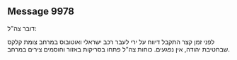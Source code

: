 ## Message 9978

דובר צה"ל:

לפני זמן קצר התקבל דיווח על ירי לעבר רכב ישראלי ואוטובוס במרחב צומת קלקס שבחטיבת יהודה, אין נפגעים.
כוחות צה"ל פתחו בסריקות באזור וחוסמים צירים במרחב.


